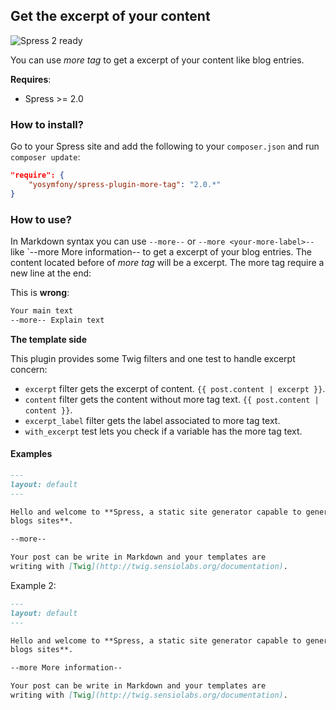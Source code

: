 ## Get the excerpt of your content

![Spress 2 ready](https://img.shields.io/badge/Spress%202-ready-brightgreen.svg)

You can use *more tag* to get a excerpt of your content like blog entries.

**Requires**:
* Spress >= 2.0

### How to install?

Go to your Spress site and add the following to your `composer.json` and run 
`composer update`:

```json
"require": {
    "yosymfony/spress-plugin-more-tag": "2.0.*"
}
```

### How to use?

In Markdown syntax you can use `--more--` or `--more <your-more-label>--` 
like `--more More information-- to get a excerpt of your blog entries. The content
located before of *more tag* will be a excerpt. The more tag require a new line
at the end:

This is **wrong**:

```markdown
Your main text
--more-- Explain text
```

**The template side**

This plugin provides some Twig filters and one test to handle excerpt concern:

* `excerpt` filter gets the excerpt of content. `{{ post.content | excerpt }}`.
* `content` filter gets the content without more tag text. `{{ post.content | content }}`.
* `excerpt_label` filter gets the label associated to more tag text.
* `with_excerpt` test lets you check if a variable has the more tag text.

#### Examples

```markdown
---
layout: default
---

Hello and welcome to **Spress, a static site generator capable to generate
blogs sites**.

--more--

Your post can be write in Markdown and your templates are
writing with [Twig](http://twig.sensiolabs.org/documentation).
```

Example 2:

```markdown
---
layout: default
---

Hello and welcome to **Spress, a static site generator capable to generate
blogs sites**.

--more More information--

Your post can be write in Markdown and your templates are
writing with [Twig](http://twig.sensiolabs.org/documentation).
```